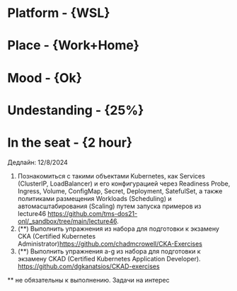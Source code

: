 # Platform     - {WSL}
# Place        - {Work+Home}
# Mood         - {Ok}
# Undestanding - {25%}
# In the seat  - {2 hour}

Дедлайн: 12/8/2024

1. Познакомиться с такими объектами Kubernetes, как Services (ClusterIP, LoadBalancer) и его конфигурацией через Readiness Probe, Ingress, Volume, ConfigMap, Secret, Deployment, SatefulSet, а также политиками размещения Workloads (Scheduling) и автомасштабирования (Scaling) путем запуска примеров из lecture46 https://github.com/tms-dos21-onl/_sandbox/tree/main/lecture46.
2. (**) Выполнить упражнения из набора для подготовки к экзамену CKA (Certified Kubernetes Administrator)https://github.com/chadmcrowell/CKA-Exercises 
3. (**) Выполнить упражнения a-g из набора для подготовки к экзамену CKAD (Certified Kubernetes Application Developer). https://github.com/dgkanatsios/CKAD-exercises

** не обязательны к выполнению. Задачи на интерес

